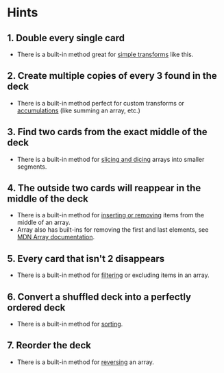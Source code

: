 # Hints

## 1. Double every single card

- There is a built-in method great for [simple transforms][map_method_docs] like this.

## 2. Create multiple copies of every 3 found in the deck

- There is a built-in method perfect for custom transforms or [accumulations][reduce_method_docs] (like summing an array, etc.)

## 3. Find two cards from the exact middle of the deck

- There is a built-in method for [slicing and dicing][slice_method_docs] arrays into smaller
segments.

## 4. The outside two cards will reappear in the middle of the deck

- There is a built-in method for [inserting or removing][splice_method_docs] items from the middle of an array.
- Array also has built-ins for removing the first and last elements, see [MDN Array documentation][array_docs].

## 5. Every card that isn't 2 disappears

- There is a built-in method for [filtering][filter_method_docs] or excluding items in an array.

## 6. Convert a shuffled deck into a perfectly ordered deck

- There is a built-in method for [sorting][sort_method_docs].

## 7. Reorder the deck

- There is a built-in method for [reversing][reverse_method_docs] an array.

[map_method_docs]: https://developer.mozilla.org/en-US/docs/Web/JavaScript/Reference/Global_Objects/Array/map
[reduce_method_docs]: https://developer.mozilla.org/en-US/docs/Web/JavaScript/Reference/Global_Objects/Array/reduce
[slice_method_docs]: https://developer.mozilla.org/en-US/docs/Web/JavaScript/Reference/Global_Objects/Array/slice
[splice_method_docs]: https://developer.mozilla.org/en-US/docs/Web/JavaScript/Reference/Global_Objects/Array/splice
[filter_method_docs]: https://developer.mozilla.org/en-US/docs/Web/JavaScript/Reference/Global_Objects/Array/filter
[sort_method_docs]: https://developer.mozilla.org/en-US/docs/Web/JavaScript/Reference/Global_Objects/Array/sort
[reverse_method_docs]: https://developer.mozilla.org/en-US/docs/Web/JavaScript/Reference/Global_Objects/Array/reverse
[array_docs]: https://developer.mozilla.org/en-US/docs/Web/JavaScript/Reference/Global_Objects/Array/
